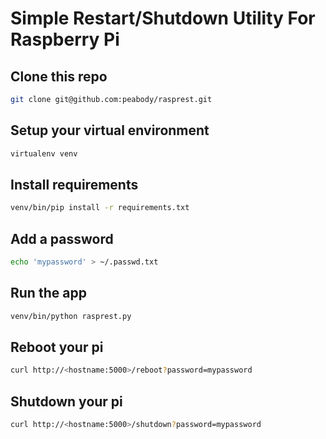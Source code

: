 # Simple Restart/Shutdown Utility For Raspberry Pi

## Clone this repo

```bash
git clone git@github.com:peabody/rasprest.git
```

## Setup your virtual environment

```bash
virtualenv venv
```

## Install requirements

```bash
venv/bin/pip install -r requirements.txt
```

## Add a password

```bash
echo 'mypassword' > ~/.passwd.txt
```

## Run the app

```bash
venv/bin/python rasprest.py
```

## Reboot your pi

```bash
curl http://<hostname:5000>/reboot?password=mypassword
```

## Shutdown your pi

```bash
curl http://<hostname:5000>/shutdown?password=mypassword
```